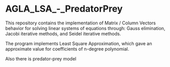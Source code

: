# AGLA_LSA_-_PredatorPrey
This repository contains the implementation of Matrix / Column Vectors behavior for solving linear systems of equations through: Gauss elimination, Jacobi iterative methods, and Seidel iterative methods. 

The program implements Least Square Approximation, which gave an approximate value for coefficients of n-degree polynomial.

Also there is predator-prey model
